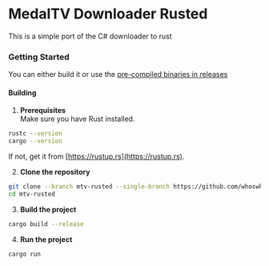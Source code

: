 # MedalTV Downloader Rusted
This is a simple port of the C# downloader to rust
### Getting Started
You can either build it or use the [pre-compiled binaries in releases](https://github.com/whoswhip/MedalClipDownloader/releases)
#### Building
1. **Prerequisites**  
Make sure you have Rust installed.  
```sh
rustc --version
cargo --version
```  
If not, get it from [https://rustup.rs](https://rustup.rs).

2. **Clone the repository**  
```sh 
git clone --branch mtv-rusted --single-branch https://github.com/whoswhip/MedalClipDownloader.git mtv-rusted
cd mtv-rusted
```

3. **Build the project**  
```sh 
cargo build --release
```

4. **Run the project**  
```sh 
cargo run
```
